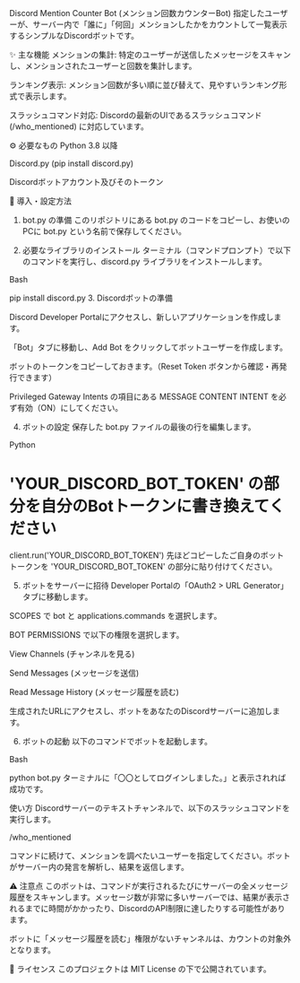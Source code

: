 Discord Mention Counter Bot (メンション回数カウンターBot)
指定したユーザーが、サーバー内で「誰に」「何回」メンションしたかをカウントして一覧表示するシンプルなDiscordボットです。

✨ 主な機能
メンションの集計: 特定のユーザーが送信したメッセージをスキャンし、メンションされたユーザーと回数を集計します。

ランキング表示: メンション回数が多い順に並び替えて、見やすいランキング形式で表示します。

スラッシュコマンド対応: Discordの最新のUIであるスラッシュコマンド (/who_mentioned) に対応しています。

⚙️ 必要なもの
Python 3.8 以降

Discord.py (pip install discord.py)

Discordボットアカウント及びそのトークン

🚀 導入・設定方法
1. bot.py の準備
このリポジトリにある bot.py のコードをコピーし、お使いのPCに bot.py という名前で保存してください。

2. 必要なライブラリのインストール
ターミナル（コマンドプロンプト）で以下のコマンドを実行し、discord.py ライブラリをインストールします。

Bash

pip install discord.py
3. Discordボットの準備

Discord Developer Portalにアクセスし、新しいアプリケーションを作成します。

「Bot」タブに移動し、Add Bot をクリックしてボットユーザーを作成します。

ボットのトークンをコピーしておきます。（Reset Token ボタンから確認・再発行できます）

Privileged Gateway Intents の項目にある MESSAGE CONTENT INTENT を必ず有効（ON）にしてください。

4. ボットの設定
保存した bot.py ファイルの最後の行を編集します。

Python

# 'YOUR_DISCORD_BOT_TOKEN' の部分を自分のBotトークンに書き換えてください
client.run('YOUR_DISCORD_BOT_TOKEN')
先ほどコピーしたご自身のボットトークンを 'YOUR_DISCORD_BOT_TOKEN' の部分に貼り付けてください。

5. ボットをサーバーに招待
Developer Portalの「OAuth2 > URL Generator」タブに移動します。

SCOPES で bot と applications.commands を選択します。

BOT PERMISSIONS で以下の権限を選択します。

View Channels (チャンネルを見る)

Send Messages (メッセージを送信)

Read Message History (メッセージ履歴を読む)

生成されたURLにアクセスし、ボットをあなたのDiscordサーバーに追加します。

6. ボットの起動
以下のコマンドでボットを起動します。

Bash

python bot.py
ターミナルに「〇〇としてログインしました。」と表示されれば成功です。

使い方
Discordサーバーのテキストチャンネルで、以下のスラッシュコマンドを実行します。

/who_mentioned

コマンドに続けて、メンションを調べたいユーザーを指定してください。ボットがサーバー内の発言を解析し、結果を返信します。

⚠️ 注意点
このボットは、コマンドが実行されるたびにサーバーの全メッセージ履歴をスキャンします。メッセージ数が非常に多いサーバーでは、結果が表示されるまでに時間がかかったり、DiscordのAPI制限に達したりする可能性があります。

ボットに「メッセージ履歴を読む」権限がないチャンネルは、カウントの対象外となります。

📄 ライセンス
このプロジェクトは MIT License の下で公開されています。
